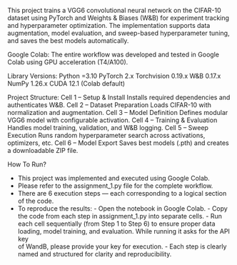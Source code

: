 This project trains a VGG6 convolutional neural network on the CIFAR-10 dataset using PyTorch and Weights & Biases (W&B) for experiment tracking and hyperparameter optimization.
The implementation supports data augmentation, model evaluation, and sweep-based hyperparameter tuning, and saves the best models automatically.

Google Colab:
The entire workflow was developed and tested in Google Colab using GPU acceleration (T4/A100).

Library Versions:
Python =3.10
PyTorch	2.x
Torchvision	0.19.x
W&B	0.17.x
NumPy	1.26.x
CUDA	12.1 (Colab default)

Project Structure:
Cell 1 – Setup & Install	    Installs required dependencies and authenticates W&B.
Cell 2 – Dataset Preparation	Loads CIFAR-10 with normalization and augmentation.
Cell 3 – Model Definition	    Defines modular VGG6 model with configurable activation.
Cell 4 – Training & Evaluation	Handles model training, validation, and W&B logging.
Cell 5 – Sweep Execution	    Runs random hyperparameter search across activations, optimizers, etc.
Cell 6 – Model Export	        Saves best models (.pth) and creates a downloadable ZIP file.

How To Run?

- This project was implemented and executed using Google Colab.
- Please refer to the assignment_1.py file for the complete workflow.
- There are 6 execution steps — each corresponding to a logical section of the code.
- To reproduce the results:
        - Open the notebook in Google Colab.
        - Copy the code from each step in assignment_1.py into separate cells.
        - Run each cell sequentially (from Step 1 to Step 6) to ensure proper data loading, model training, and evaluation. While running it asks for the API key                        
           of WandB, please provide your key for execution.
        - Each step is clearly named and structured for clarity and reproducibility.
